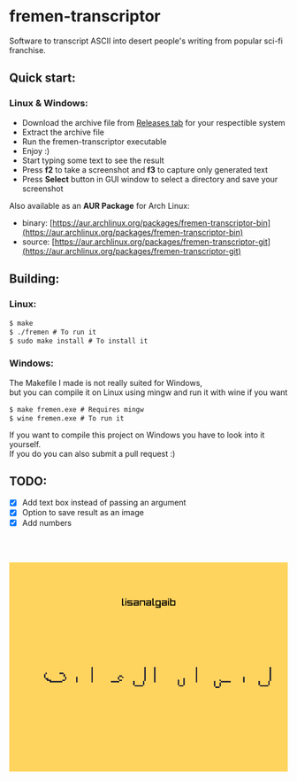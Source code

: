 # fremen-transcriptor

Software to transcript ASCII into desert people's writing from popular sci-fi franchise.

## Quick start:  

### Linux & Windows:  
- Download the archive file from [Releases tab](https://github.com/theKapcioszek/fremen-transcriptor/releases) for your respectible system
- Extract the archive file
- Run the fremen-transcriptor executable
- Enjoy :)
- Start typing some text to see the result
- Press **f2** to take a screenshot and **f3** to capture only generated text
- Press **Select** button in GUI window to select a directory and save your screenshot  

Also available as an **AUR Package** for Arch Linux:  
- binary: [https://aur.archlinux.org/packages/fremen-transcriptor-bin](https://aur.archlinux.org/packages/fremen-transcriptor-bin)
- source: [https://aur.archlinux.org/packages/fremen-transcriptor-git](https://aur.archlinux.org/packages/fremen-transcriptor-git)  

## Building:

### Linux:  

```console
$ make
$ ./fremen # To run it
$ sudo make install # To install it
```
### Windows:  
The Makefile I made is not really suited for Windows,  
but you can compile it on Linux using mingw and run it with wine if you want  
```console
$ make fremen.exe # Requires mingw 
$ wine fremen.exe # To run it
```
If you want to compile this project on Windows you have to look into it yourself.  
If you do you can also submit a pull request :)

## TODO:
- [X] Add text box instead of passing an argument
- [X] Option to save result as an image
- [X] Add numbers

<br><br>

<p align=center>
  <img src="./screenshot.png">
</p>

